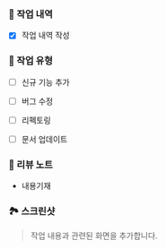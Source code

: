 ### 📙 작업 내역

- [x] 작업 내역 작성


### 📘 작업 유형

- [ ] 신규 기능 추가
- [ ] 버그 수정
- [ ] 리펙토링
- [ ] 문서 업데이트



### 📝 리뷰 노트

- 내용기재

### 🏞️ 스크린샷

> 작업 내용과 관련된 화면을 추가합니다.
